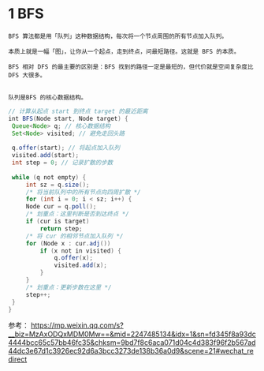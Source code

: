 # 1 BFS
```text
BFS 算法都是用「队列」这种数据结构，每次将一个节点周围的所有节点加入队列。

本质上就是一幅「图」，让你从一个起点，走到终点，问最短路径。这就是 BFS 的本质。

BFS 相对 DFS 的最主要的区别是：BFS 找到的路径一定是最短的，但代价就是空间复杂度比 DFS 大很多。


队列是BFS 的核心数据结构。
```

```java
// 计算从起点 start 到终点 target 的最近距离  
int BFS(Node start, Node target) {  
 Queue<Node> q; // 核心数据结构  
 Set<Node> visited; // 避免走回头路  
  
 q.offer(start); // 将起点加入队列  
 visited.add(start);  
 int step = 0; // 记录扩散的步数  
  
 while (q not empty) {  
	 int sz = q.size();  
	 /* 将当前队列中的所有节点向四周扩散 */  
	 for (int i = 0; i < sz; i++) {  
	 Node cur = q.poll();  
	 /* 划重点：这里判断是否到达终点 */  
	 if (cur is target)  
		 return step;  
	 /* 将 cur 的相邻节点加入队列 */  
	 for (Node x : cur.adj())  
		 if (x not in visited) {  
			 q.offer(x);  
			 visited.add(x);  
		 }  
	 }  
	 /* 划重点：更新步数在这里 */  
	 step++;  
 }  
}
```

参考：
https://mp.weixin.qq.com/s?__biz=MzAxODQxMDM0Mw==&mid=2247485134&idx=1&sn=fd345f8a93dc4444bcc65c57bb46fc35&chksm=9bd7f8c6aca071d04c4d383f96f2b567ad44dc3e67d1c3926ec92d6a3bcc3273de138b36a0d9&scene=21#wechat_redirect

